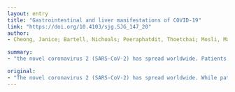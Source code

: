 ```yaml
---
layout: entry
title: "Gastrointestinal and liver manifestations of COVID-19"
link: "https://doi.org/10.4103/sjg.SJG_147_20"
author:
- Cheong, Janice; Bartell, Nichoals; Peeraphatdit, Thoetchai; Mosli, Mahmoud; Al-Judaibi, Bandar

summary:
- "the novel coronavirus 2 (SARS-CoV-2) has spread worldwide. Patients typically present with fever and symptoms of a respiratory illness. Some patients were reported to have liver injury. In this article, we review gastrointestinal and liver aspects of COVID-19. We provide general gastroenterologists with guidance on the management of patients with gastrointestinal. and liver disorders. Several patients reported to be having liver injuries. CoV-2 is a novel coroneavirus."

original:
- "The novel coronavirus 2 (SARS-CoV-2) has spread worldwide. While patients typically present with fever and symptoms of a respiratory illness, patients have also presented with gastrointestinal symptoms such as diarrhea, vomiting and abdominal pain. In addition, some patients were reported to have liver injury. In this article, we review gastrointestinal and liver aspects of COVID-19. In addition, we provide general gastroenterologists with guidance on the management of patients with gastrointestinal and liver disorders from COVID-19."
---
```



